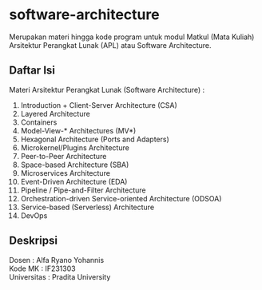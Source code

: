# software-architecture
Merupakan materi hingga kode program untuk modul Matkul (Mata Kuliah) Arsitektur Perangkat Lunak (APL) atau Software Architecture.

## Daftar Isi
Materi Arsitektur Perangkat Lunak (Software Architecture) :
1. Introduction + Client-Server Architecture (CSA)
2. Layered Architecture
3. Containers
4. Model-View-* Architectures (MV*)
5. Hexagonal Architecture (Ports and Adapters)
6. Microkernel/Plugins Architecture
7. Peer-to-Peer Architecture
8. Space-based Architecture (SBA)
9. Microservices Architecture
10. Event-Driven Architecture (EDA)
11. Pipeline / Pipe-and-Filter Architecture
12. Orchestration-driven Service-oriented Architecture (ODSOA)
13. Service-based (Serverless) Architecture
14. DevOps

## Deskripsi
Dosen       : Alfa Ryano Yohannis
\
Kode MK     : IF231303
\
Universitas : Pradita University
